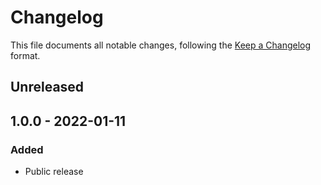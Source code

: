 # Changelog

This file documents all notable changes, following the [Keep a Changelog](https://keepachangelog.com/en/1.0.0/) format.

## Unreleased

## 1.0.0 - 2022-01-11
### Added
- Public release

